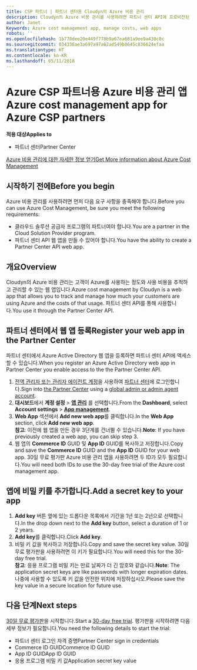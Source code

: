 ```yaml
---
title: CSP 파트너 | 파트너 센터용 Cloudyn의 Azure 비용 관리
description: Cloudyn의 Azure 비용 관리를 사용하려면 파트너 센터 API에 프로비전된 액세스가 필요합니다.
author: Janet
Keywords: Azure cost management app, manage costs, web apps
robots: ''
ms.openlocfilehash: 1b778dee20e449f778b9a67ea681a9ee9a430c8c
ms.sourcegitcommit: 034336ae3a697a97a62ad549b8645c836624efaa
ms.translationtype: HT
ms.contentlocale: ko-KR
ms.lasthandoff: 05/11/2018
---
```

# <a name="azure-cost-management-app-for-azure-csp-partners"></a><span data-ttu-id="7b094-103">Azure CSP 파트너용 Azure 비용 관리 앱</span><span class="sxs-lookup"><span data-stu-id="7b094-103">Azure cost management app for Azure CSP partners</span></span>  

**<span data-ttu-id="7b094-104">적용 대상</span><span class="sxs-lookup"><span data-stu-id="7b094-104">Applies to</span></span>**

-  <span data-ttu-id="7b094-105">파트너 센터</span><span class="sxs-lookup"><span data-stu-id="7b094-105">Partner Center</span></span>

[<span data-ttu-id="7b094-106">Azure 비용 관리에 대한 자세한 정보 얻기</span><span class="sxs-lookup"><span data-stu-id="7b094-106">Get More information about Azure Cost Management</span></span>](https://go.microsoft.com/fwlink/p/?linkid=857893)

## <a name="before-you-begin"></a><span data-ttu-id="7b094-107">시작하기 전에</span><span class="sxs-lookup"><span data-stu-id="7b094-107">Before you begin</span></span>
<span data-ttu-id="7b094-108">Azure 비용 관리를 사용하려면 먼저 다음 요구 사항을 충족해야 합니다.</span><span class="sxs-lookup"><span data-stu-id="7b094-108">Before you can use Azure Cost Management, be sure you meet the following requirements:</span></span>

- <span data-ttu-id="7b094-109">클라우드 솔루션 공급자 프로그램의 파트너여야 합니다.</span><span class="sxs-lookup"><span data-stu-id="7b094-109">You are a partner in the Cloud Solution Provider program.</span></span>
- <span data-ttu-id="7b094-110">파트너 센터 API 웹 앱을 만들 수 있어야 합니다.</span><span class="sxs-lookup"><span data-stu-id="7b094-110">You have the ability to create a Partner Center API web app.</span></span>

## <a name="overview"></a><span data-ttu-id="7b094-111">개요</span><span class="sxs-lookup"><span data-stu-id="7b094-111">Overview</span></span>

<span data-ttu-id="7b094-112">Cloudyn의 Azure 비용 관리는 고객이 Azure를 사용하는 정도와 사용 비용을 추적하고 관리할 수 있는 웹 앱입니다.</span><span class="sxs-lookup"><span data-stu-id="7b094-112">Azure cost management by Cloudyn is a web app that allows you to track and manage how much your customers are using Azure and the costs of that usage.</span></span> <span data-ttu-id="7b094-113">파트너 센터 API를 통해 사용합니다.</span><span class="sxs-lookup"><span data-stu-id="7b094-113">You use it through the Partner Center API.</span></span>

## <a name="register-your-web-app-in-the-partner-center"></a><span data-ttu-id="7b094-114">파트너 센터에서 웹 앱 등록</span><span class="sxs-lookup"><span data-stu-id="7b094-114">Register your web app in the Partner Center</span></span>
<span data-ttu-id="7b094-115">파트너 센터에서 Azure Active Directory 웹 앱을 등록하면 파트너 센터 API에 액세스할 수 있습니다.</span><span class="sxs-lookup"><span data-stu-id="7b094-115">When you register an Azure Active Directory web app in Partner Center you enable access to the the Partner Center API.</span></span> 
1.  <span data-ttu-id="7b094-116">[전역 관리자 또는 관리자 에이전트 계정](create-user-accounts-and-set-permissions.md)을 사용하여 [파트너 센터](https://partnercenter.microsoft.com/en-us/pcv/dashboard/overview)에 로그인합니다.</span><span class="sxs-lookup"><span data-stu-id="7b094-116">Sign into [the Partner Center](https://partnercenter.microsoft.com/en-us/pcv/dashboard/overview) using a [global admin or admin agent account](create-user-accounts-and-set-permissions.md).</span></span>
2.  <span data-ttu-id="7b094-117">**대시보드**에서 **계정 설정** &gt; **[앱 관리](https://partnercenter.microsoft.com/en-us/pcv/apiintegration/appmanagement)** 를 선택합니다.</span><span class="sxs-lookup"><span data-stu-id="7b094-117">From the **Dashboard**, select **Account settings** &gt; **[App management](https://partnercenter.microsoft.com/en-us/pcv/apiintegration/appmanagement)**.</span></span>
3.  <span data-ttu-id="7b094-118">**Web App** 섹션에서 **Add new web app**를 클릭합니다.</span><span class="sxs-lookup"><span data-stu-id="7b094-118">In the **Web App** section, click **Add new web app**.</span></span>
<br> <span data-ttu-id="7b094-119">**참고**: 이전에 웹 앱을 만든 경우 3단계를 건너뛸 수 있습니다.</span><span class="sxs-lookup"><span data-stu-id="7b094-119">**Note**: If you have previously created a web app, you can skip step 3.</span></span>
4.  <span data-ttu-id="7b094-120">웹 앱의 **Commerce ID** GUID 및 **App ID** GUID를 복사하고 저장합니다.</span><span class="sxs-lookup"><span data-stu-id="7b094-120">Copy and save the **Commerce ID** GUID and the **App ID** GUID for your web app.</span></span> <span data-ttu-id="7b094-121">30일 무료 평가판 Azure 비용 관리 앱을 사용하려면 두 ID가 모두 필요합니다.</span><span class="sxs-lookup"><span data-stu-id="7b094-121">You will need both IDs to use the 30-day free trial of the Azure cost management app.</span></span>

## <a name="add-a-secret-key-to-your-app"></a><span data-ttu-id="7b094-122">앱에 비밀 키를 추가합니다.</span><span class="sxs-lookup"><span data-stu-id="7b094-122">Add a secret key to your app</span></span>
1.  <span data-ttu-id="7b094-123">**Add key** 버튼 옆에 있는 드롭다운 목록에서 기간을 1년 또는 2년으로 선택합니다.</span><span class="sxs-lookup"><span data-stu-id="7b094-123">In the drop down next to the **Add key** button, select a duration of 1 or 2 years.</span></span>
2.  <span data-ttu-id="7b094-124">**Add key**를 클릭합니다.</span><span class="sxs-lookup"><span data-stu-id="7b094-124">Click **Add key**.</span></span> 
3.  <span data-ttu-id="7b094-125">비밀 키 값을 복사하고 저장합니다.</span><span class="sxs-lookup"><span data-stu-id="7b094-125">Copy and save the secret key value.</span></span> <span data-ttu-id="7b094-126">30일 무료 평가판을 사용하려면 이 키가 필요합니다.</span><span class="sxs-lookup"><span data-stu-id="7b094-126">You will need this for the 30-day free trial.</span></span>
<br><span data-ttu-id="7b094-127">**참고**: 응용 프로그램 비밀 키는 만료 날짜가 더 긴 암호와 같습니다.</span><span class="sxs-lookup"><span data-stu-id="7b094-127">**Note**: The application secret keys are like passwords with longer expiration dates.</span></span> <span data-ttu-id="7b094-128">나중에 사용할 수 있도록 키 값을 안전한 위치에 저장하십시오.</span><span class="sxs-lookup"><span data-stu-id="7b094-128">Please save the key value in a secure location for future use.</span></span>

## <a name="next-steps"></a><span data-ttu-id="7b094-129">다음 단계</span><span class="sxs-lookup"><span data-stu-id="7b094-129">Next steps</span></span>
<span data-ttu-id="7b094-130">[30일 무료 평가판](https://go.microsoft.com/fwlink/?linkid=857895)을 시작합니다.</span><span class="sxs-lookup"><span data-stu-id="7b094-130">Start a [30-day free trial](https://go.microsoft.com/fwlink/?linkid=857895).</span></span>
<span data-ttu-id="7b094-131">평가판을 시작하려면 다음 세부 정보가 필요합니다.</span><span class="sxs-lookup"><span data-stu-id="7b094-131">You need the following details to start the trial:</span></span>
- <span data-ttu-id="7b094-132">파트너 센터 로그인 자격 증명</span><span class="sxs-lookup"><span data-stu-id="7b094-132">Partner Center sign in credentials</span></span>
- <span data-ttu-id="7b094-133">Commerce ID GUID</span><span class="sxs-lookup"><span data-stu-id="7b094-133">Commerce ID GUID</span></span>
- <span data-ttu-id="7b094-134">App ID GUID</span><span class="sxs-lookup"><span data-stu-id="7b094-134">App ID GUID</span></span>
- <span data-ttu-id="7b094-135">응용 프로그램 비밀 키 값</span><span class="sxs-lookup"><span data-stu-id="7b094-135">Application secret key value</span></span>
